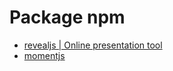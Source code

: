 # Package npm

- [revealjs | Online presentation tool](https://github.com/hakimel/reveal.js)
- [momentjs](https://momentjs.com/)